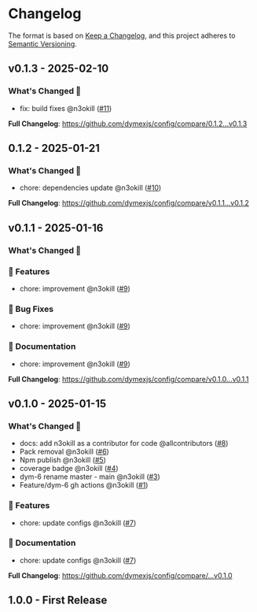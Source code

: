 # Changelog

The format is based on [Keep a Changelog](https://keepachangelog.com/en/1.1.0/), and this project adheres to [Semantic Versioning](https://semver.org/spec/v2.0.0.html).

## v0.1.3 - 2025-02-10

### What's Changed 👀

- fix: build fixes @n3okill ([#11](https://github.com/$OWNER/$REPOSITORY/pull/11))

**Full Changelog**: https://github.com/dymexjs/config/compare/0.1.2...v0.1.3

## 0.1.2 - 2025-01-21

### What's Changed 👀

- chore: dependencies update @n3okill ([#10](https://github.com/$OWNER/$REPOSITORY/pull/10))

**Full Changelog**: https://github.com/dymexjs/config/compare/v0.1.1...v0.1.2

## v0.1.1 - 2025-01-16

### What's Changed 👀

### 🚀 Features

- chore: improvement @n3okill ([#9](https://github.com/$OWNER/$REPOSITORY/pull/9))

### 🐛 Bug Fixes

- chore: improvement @n3okill ([#9](https://github.com/$OWNER/$REPOSITORY/pull/9))

### 📄 Documentation

- chore: improvement @n3okill ([#9](https://github.com/$OWNER/$REPOSITORY/pull/9))

**Full Changelog**: https://github.com/dymexjs/config/compare/v0.1.0...v0.1.1

## v0.1.0 - 2025-01-15

### What's Changed 👀

- docs: add n3okill as a contributor for code @allcontributors ([#8](https://github.com/$OWNER/$REPOSITORY/pull/8))
- Pack removal @n3okill ([#6](https://github.com/$OWNER/$REPOSITORY/pull/6))
- Npm publish @n3okill ([#5](https://github.com/$OWNER/$REPOSITORY/pull/5))
- coverage badge @n3okill ([#4](https://github.com/$OWNER/$REPOSITORY/pull/4))
- dym-6 rename master - main @n3okill ([#3](https://github.com/$OWNER/$REPOSITORY/pull/3))
- Feature/dym-6 gh actions @n3okill ([#1](https://github.com/$OWNER/$REPOSITORY/pull/1))

### 🚀 Features

- chore: update configs @n3okill ([#7](https://github.com/$OWNER/$REPOSITORY/pull/7))

### 📄 Documentation

- chore: update configs @n3okill ([#7](https://github.com/$OWNER/$REPOSITORY/pull/7))

**Full Changelog**: https://github.com/dymexjs/config/compare/...v0.1.0

## 1.0.0 - First Release
